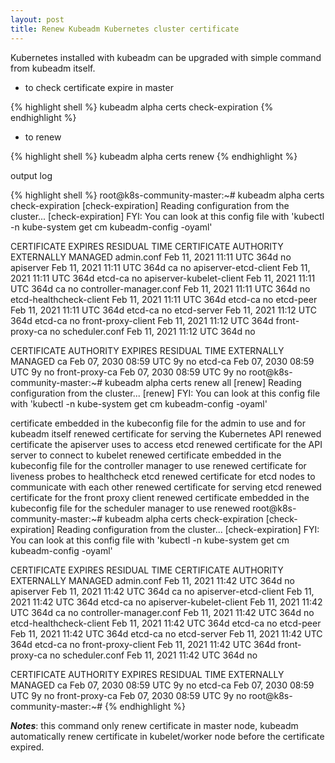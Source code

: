 ```yaml
---
layout: post
title: Renew Kubeadm Kubernetes cluster certificate
---
```


Kubernetes installed with kubeadm can be upgraded with simple command from kubeadm itself.

- to check certificate expire in master

{% highlight shell %}
kubeadm alpha certs check-expiration
{% endhighlight %}

- to renew

{% highlight shell %}
kubeadm alpha certs renew
{% endhighlight %}

output log

{% highlight shell %}
root@k8s-community-master:~# kubeadm alpha certs check-expiration
[check-expiration] Reading configuration from the cluster...
[check-expiration] FYI: You can look at this config file with 'kubectl -n kube-system get cm kubeadm-config -oyaml'

CERTIFICATE                EXPIRES                  RESIDUAL TIME   CERTIFICATE AUTHORITY   EXTERNALLY MANAGED
admin.conf                 Feb 11, 2021 11:11 UTC   364d                                    no
apiserver                  Feb 11, 2021 11:11 UTC   364d            ca                      no
apiserver-etcd-client      Feb 11, 2021 11:11 UTC   364d            etcd-ca                 no
apiserver-kubelet-client   Feb 11, 2021 11:11 UTC   364d            ca                      no
controller-manager.conf    Feb 11, 2021 11:11 UTC   364d                                    no
etcd-healthcheck-client    Feb 11, 2021 11:11 UTC   364d            etcd-ca                 no
etcd-peer                  Feb 11, 2021 11:11 UTC   364d            etcd-ca                 no
etcd-server                Feb 11, 2021 11:12 UTC   364d            etcd-ca                 no
front-proxy-client         Feb 11, 2021 11:12 UTC   364d            front-proxy-ca          no
scheduler.conf             Feb 11, 2021 11:12 UTC   364d                                    no

CERTIFICATE AUTHORITY   EXPIRES                  RESIDUAL TIME   EXTERNALLY MANAGED
ca                      Feb 07, 2030 08:59 UTC   9y              no
etcd-ca                 Feb 07, 2030 08:59 UTC   9y              no
front-proxy-ca          Feb 07, 2030 08:59 UTC   9y              no
root@k8s-community-master:~# kubeadm alpha certs renew all
[renew] Reading configuration from the cluster...
[renew] FYI: You can look at this config file with 'kubectl -n kube-system get cm kubeadm-config -oyaml'

certificate embedded in the kubeconfig file for the admin to use and for kubeadm itself renewed
certificate for serving the Kubernetes API renewed
certificate the apiserver uses to access etcd renewed
certificate for the API server to connect to kubelet renewed
certificate embedded in the kubeconfig file for the controller manager to use renewed
certificate for liveness probes to healthcheck etcd renewed
certificate for etcd nodes to communicate with each other renewed
certificate for serving etcd renewed
certificate for the front proxy client renewed
certificate embedded in the kubeconfig file for the scheduler manager to use renewed
root@k8s-community-master:~# kubeadm alpha certs check-expiration
[check-expiration] Reading configuration from the cluster...
[check-expiration] FYI: You can look at this config file with 'kubectl -n kube-system get cm kubeadm-config -oyaml'

CERTIFICATE                EXPIRES                  RESIDUAL TIME   CERTIFICATE AUTHORITY   EXTERNALLY MANAGED
admin.conf                 Feb 11, 2021 11:42 UTC   364d                                    no
apiserver                  Feb 11, 2021 11:42 UTC   364d            ca                      no
apiserver-etcd-client      Feb 11, 2021 11:42 UTC   364d            etcd-ca                 no
apiserver-kubelet-client   Feb 11, 2021 11:42 UTC   364d            ca                      no
controller-manager.conf    Feb 11, 2021 11:42 UTC   364d                                    no
etcd-healthcheck-client    Feb 11, 2021 11:42 UTC   364d            etcd-ca                 no
etcd-peer                  Feb 11, 2021 11:42 UTC   364d            etcd-ca                 no
etcd-server                Feb 11, 2021 11:42 UTC   364d            etcd-ca                 no
front-proxy-client         Feb 11, 2021 11:42 UTC   364d            front-proxy-ca          no
scheduler.conf             Feb 11, 2021 11:42 UTC   364d                                    no

CERTIFICATE AUTHORITY   EXPIRES                  RESIDUAL TIME   EXTERNALLY MANAGED
ca                      Feb 07, 2030 08:59 UTC   9y              no
etcd-ca                 Feb 07, 2030 08:59 UTC   9y              no
front-proxy-ca          Feb 07, 2030 08:59 UTC   9y              no
root@k8s-community-master:~#
{% endhighlight %}

***Notes***: this command only renew certificate in master node, kubeadm automatically renew certificate in kubelet/worker node before the certificate expired.

